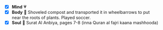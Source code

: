 - [x] **Mind** :heartpulse: 
- [x] **Body** :dancer: Shoveled compost and transported it in wheelbarrows to put near the roots of plants. Played soccer.
- [x] **Soul** :pray: Surat Al Anbiya, pages 7-8 (inna Quran al fajri kaana mashhooda)
